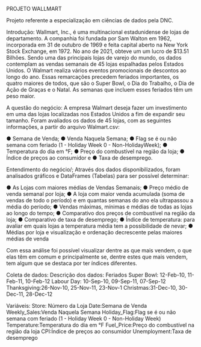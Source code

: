 PROJETO WALLMART

Projeto referente a especialização em ciências de dados pela DNC.

Introdução:
Wallmart, Inc., é uma multinacional estadunidense de lojas de departamento.
A companhia foi fundada por Sam Walton em 1962, incorporada em 31 de outubro de 1969 e feita capital aberto na New York Stock Exchange, em 1972.
No ano de 2021, obteve um um lucro de $13.51 Bilhões.
Sendo uma das principais lojas de varejo do mundo, os dados contemplam as vendas semanais de 45 lojas espalhadas pelos Estados Unidos.
O Walmart realiza vários eventos promocionais de descontos ao longo do ano. Essas remarcações precedem feriados importantes, os quatro maiores de todos, que são o Super Bowl, o Dia do Trabalho, o Dia de Ação de Graças e o Natal. As semanas que incluem esses feriados têm um peso maior.

 A questão do negócio:
A empresa Walmart deseja fazer um investimento em uma das lojas localizadas nos Estados Unidos a fim de expandir seu tamanho.
Foram avaliados os dados de 45 lojas, com as seguintes informações, a partir do arquivo Walmart.csv:

● Semana de Venda;
● Venda Naquela Semana;
● Flag se é ou não semana com feriado (1 - Holiday Week 0 - Non-HolidayWeek);
● Temperatura do dia em °F;
● Preço do combustível na região da loja;
● Índice de preços ao consumidor e
● Taxa de desemprego.

Entendimento do negócio/;
Através dos dados disponibilizados, foram analisados gráficos e DataFrames (Tabelas) para ser possível determinar:

● As Lojas com maiores médias de Vendas Semanais;
● Preço médio de venda semanal por loja;
● A loja com maior venda acumulada (soma de vendas de todo o período) e em quantas semanas do ano ela ultrapassou a média do período;
● Vendas máximas, mínimas e médias de todas as lojas ao longo do tempo;
● Comparativo dos preços de combustível na região da loja;
● Comparativo de taxa de desemprego;
● Índice de temperatura: para avaliar em quais lojas a temperatura média tem a possibilidade de nevar;
● Médias por loja e visualização e ordenação decrescente pelas maiores médias de venda

Com essa análise foi possível visualizar dentre as que mais vendem, o que elas têm em comum e principalmente se, dentre estes que mais vendem, tem algum que se destaca por ter índices diferentes.

Coleta de dados:
Descrição dos dados:
Feriados
Super Bowl: 12-Feb-10, 11-Feb-11, 10-Feb-12
Labour Day: 10-Sep-10, 09-Sep-11, 07-Sep-12
Thanksgiving:26-Nov-10, 25-Nov-11, 23-Nov-1
Christmas:31-Dec-10, 30-Dec-11, 28-Dec-12

Variáveis:
Store: Número da Loja
Date:Semana de Venda
Weekly_Sales:Venda Naquela Semana
Holiday_Flag:Flag se é ou não semana com feriado (1 - Holiday Week 0 - Non-Holiday Week)
Temperature:Temperatura do dia em °F
Fuel_Price:Preço do combustível na região da loja
CPI:Índice de preços ao consumidor
Unemployment:Taxa de desemprego
